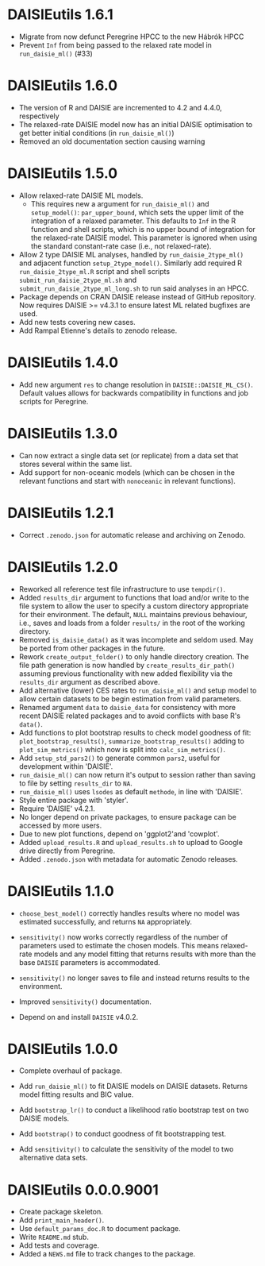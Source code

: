 # DAISIEutils 1.6.1

* Migrate from now defunct Peregrine HPCC to the new Hábrók HPCC
* Prevent `Inf` from being passed to the relaxed rate model in `run_daisie_ml()` (#33)

# DAISIEutils 1.6.0

* The version of R and DAISIE are incremented to 4.2 and 4.4.0, respectively
* The relaxed-rate DAISIE model now has an initial DAISIE optimisation to get better initial conditions (in `run_daisie_ml()`)
* Removed an old documentation section causing warning

# DAISIEutils 1.5.0

* Allow relaxed-rate DAISIE ML models. 
  * This requires new a argument for `run_daisie_ml()` and `setup_model()`: 
  `par_upper_bound`, which sets the upper limit of the integration of a relaxed 
  parameter. This defaults to `Inf` in the R function and shell scripts, which
  is no upper bound of integration for the relaxed-rate DAISIE model. This 
  parameter is ignored when using the standard constant-rate case 
  (i.e., not relaxed-rate).
* Allow 2 type DAISIE ML analyses, handled by `run_daisie_2type_ml()` and 
adjacent function `setup_2type_model()`. Similarly add required R 
`run_daisie_2type_ml.R` script and shell scripts `submit_run_daisie_2type_ml.sh`
and `submit_run_daisie_2type_ml_long.sh` to run said analyses in an HPCC.
* Package depends on CRAN DAISIE release instead of GitHub repository. Now
requires DAISIE >= v4.3.1 to ensure latest ML related bugfixes are used.
* Add new tests covering new cases.
* Add Rampal Etienne's details to zenodo release.

# DAISIEutils 1.4.0

* Add new argument `res` to change resolution in `DAISIE::DAISIE_ML_CS()`.
Default values allows for backwards compatibility in functions and job scripts
for Peregrine.

# DAISIEutils 1.3.0

* Can now extract a single data set (or replicate) from a data set that stores 
several within the same list.
* Add support for non-oceanic models (which can be chosen in the relevant 
functions and start with `nonoceanic` in relevant functions).

# DAISIEutils 1.2.1

* Correct `.zenodo.json` for automatic release and archiving on Zenodo.

# DAISIEutils 1.2.0

* Reworked all reference test file infrastructure to use `tempdir()`.
* Added `results_dir` argument to functions that load and/or write to the file 
system to allow the user to specify a custom directory appropriate for their 
environment. The default, `NULL` maintains previous behaviour, i.e., saves
and loads from a folder `results/` in the root of the working directory.
* Removed `is_daisie_data()` as it was incomplete and seldom used. May be ported
from other packages in the future.
* Rework `create_output_folder()` to only handle directory creation. 
The file path generation is now handled by `create_results_dir_path()` assuming 
previous functionality with new added flexibility via the `results_dir` argument
as described above.
* Add alternative (lower) CES rates to `run_daisie_ml()` and setup model to
allow certain datasets to be begin estimation from valid parameters.
* Renamed argument `data` to `daisie_data` for consistency with more recent
DAISIE related packages and to avoid conflicts with base R's `data()`.
* Add functions to plot bootstrap results to check model
goodness of fit: `plot_bootstrap_results()`, `summarize_bootstrap_results()` 
adding to `plot_sim_metrics()` which now is split into `calc_sim_metrics()`.
* Add `setup_std_pars2()` to generate common `pars2`, useful for development
within 'DAISIE'.
* `run_daisie_ml()` can now return it's output to session rather than saving
to file by setting `results_dir` to `NA`.
* `run_daisie_ml()` uses `lsodes` as default `methode`, in line with 'DAISIE'.
* Style entire package with 'styler'.
* Require 'DAISIE' v4.2.1.
* No longer depend on private packages, to ensure package can be accessed by 
more users.
* Due to new plot functions, depend on 'ggplot2'and 'cowplot'.
* Added `upload_results.R` and `upload_results.sh` to upload to Google drive
directly from Peregrine.
* Added `.zenodo.json` with metadata for automatic Zenodo releases.

# DAISIEutils 1.1.0

-   `choose_best_model()` correctly handles results where no model was estimated successfully, and returns `NA` appropriately.

-   `sensitivity()` now works correctly regardless of the number of parameters used to estimate the chosen models. This means relaxed-rate models and any model fitting that returns results with more than the base `DAISIE` parameters is accommodated.

-   `sensitivity()` no longer saves to file and instead returns results to the environment.

-   Improved `sensitivity()` documentation.

-   Depend on and install `DAISIE` v4.0.2.

# DAISIEutils 1.0.0

-   Complete overhaul of package.

-   Add `run_daisie_ml()` to fit DAISIE models on DAISIE datasets. Returns model fitting results and BIC value.

-   Add `bootstrap_lr()` to conduct a likelihood ratio bootstrap test on two DAISIE models.

-   Add `bootstrap()` to conduct goodness of fit bootstrapping test.

-   Add `sensitivity()` to calculate the sensitivity of the model to two alternative data sets.

# DAISIEutils 0.0.0.9001

-   Create package skeleton.
-   Add `print_main_header()`.
-   Use `default_params_doc.R` to document package.
-   Write `README.md` stub.
-   Add tests and coverage.
-   Added a `NEWS.md` file to track changes to the package.
